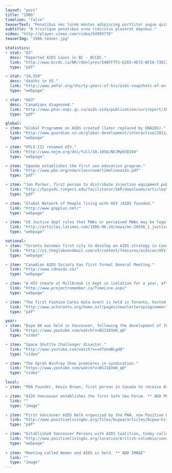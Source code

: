 ```yaml
---
layout: "post"
title: "1986"
timeline: "false"
teaserText: "Penatibus nec lorem montes adipiscing porttitor augue quis pulvinar velit et? Penatibus nec lorem montes adipiscing porttitor augue quis pulvinar velit et?"
subtitle: "A tristique penatibus urna ridiculus placerat dapibus."
video: "http://player.vimeo.com/video/64995776"
teaserImg: "1986-teaser.jpg"

statistics:
- stat: "63"
  desc: "Reported AIDS Cases in BC - BCCDC."
  link: "http://www.bccdc.ca/NR/rdonlyres/54BFF7F2-E283-4E72-BF2A-73EC2813F0D1/0/HIV_Annual_Report_2011_20111011.pdf"
  type: "pdf"

- stat: "24,559"
  desc: "deaths in US."
  link: "http://www.amfar.org/thirty-years-of-hiv/aids-snapshots-of-an-epidemic/"
  type: "webpage"

- stat: "663"
  desc: "Canadians diagnosed."
  link: "http://www.phac-aspc.gc.ca/aids-sida/publication/survreport/2008/pdf/survrep0608.pdf"
  type: "pdf"

global:
- item: "Global Programme on AIDS created (later replaced by UNAIDS)."
  link: "http://www.guardian.co.uk/global-development/interactive/2011/dec/01/hiv-aids-timeline-global-crisis-interactive"
  type: "webpage"

- item: "HTLV-III renamed HIV."
  link: "http://www.nejm.org/doi/full/10.1056/NEJMp038194"
  type: "webpage"

- item: "Uganda establishes the first sex education program."
  link: "http://www.pbs.org/now/classroom/timelineaids.pdf"
  type: "pdf"

- item: "Jon Parker, first person to distribute injection equipment publicly in US."
  link: "http://hpcpsdi.rutgers.edu/facilitator/SAP/downloads/articles%20and%20data/History+of+Needle+Exchange.pdf"
  type: "pdf"

- item: "Global Network of People living with HIV /AIDS founded."
  link: "http://www.gnpplus.net/"
  type: "webpage"

- item: "US Justice dept rules that PWAs or perceived PWAs may be legally fired."
  link: "http://articles.latimes.com/1986-06-24/news/mn-20916_1_justice-department-ruling"
  type: "webpage"

national:
- item: "Toronto becomes first city to develop an AIDS strategy in Canada."
  link: "http://v1.theglobeandmail.com/v5/content/features/aidscon/HIV_root.swf"
  type: "webpage"

- item: "Canadian AIDS Society has first formal General Meeting."
  link: "http://www.cdnaids.ca/"
  type: "webpage"

- item: "A HIV inmate at Millbrook is kept in isolation for a year, after guards’ union file that HIV is dangerous in the workplace."
  link: "http://www.projectremember.ca/TimeLine.aspx"
  type: "webpage"

- item: "The first Fashion Cares Gala event is held in Toronto, hosted by and for ACT."
  link: "http://www.actoronto.org/home.nsf/pages/newsletterspingsummer13/$file/ACT%20News_%20Spring-Summer%202013_Act%20I.pdf"
  type: "pdf"

year:
- item: "Expo 86 was held in Vancouver, following the development of the Expo skytrain line opened by Prince Charles and Princess Diana."
  link: "https://www.youtube.com/watch?v=BSJ1EXmO_q0"
  type: "video"

- item: "Space Shuttle Challenger disaster."
  link: "http://www.youtube.com/watch?v=vd7dxmBLg48"
  type: "video"

- item: "The Oprah Winfrey Show premieres in syndication."
  link: "https://www.youtube.com/watch?v=BSJ1EXmO_q0"
  type: "video"

local:
- item: "PDA Founder, Kevin Brown, first person in Canada to receive AZT treatment."

- item: "AIDS Vancouver establishes the first Safe Sex Forum. ** ADD PHOTO"
  link: ""
  type: "image"

- item: "First Vancouver AIDS Walk organized by the PWA, now Positive Living BC." 
  link: "http://www.positivelivingbc.org/files/bcpwa/articles/bcpwa-history-short.pdf"
  type: "pdf"

- item: "Established Vancouver Persons with AIDS Coalition, today called Positive Living BC."
  link: "http://www.positivelivingbc.org/location/british-columbia/vancouver"
  type: "webpage"
  
- item: "Meeting called Women and AIDS is held. ** ADD IMAGE"
  link: ""
  type: "image"
---
```


